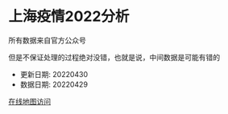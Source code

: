 # 上海疫情2022分析

所有数据来自官方公众号

但是不保证处理的过程绝对没错，也就是说，中间数据是可能有错的

- 更新日期: 20220430
- 数据日期: 20220429

[在线地图访问](https://qhduan.github.io/sh-cov/)
